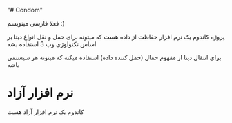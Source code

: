 "# Condom" 

فعلا فارسی مینویسم :)

پروژه کاندوم یک نرم افزار حفاظت از داده هست که میتونه برای حمل و نقل انواع دیتا 
بر اساس تکنولوژی وب 3 استفاده بشه 

برای انتقال دیتا از مفهوم حمال (حمل کننده داده) استفاده میکنه که میتونه هر سیستمی باشه



# نرم افزار آزاد

کاندوم یک نرم افزار آزاد هست 